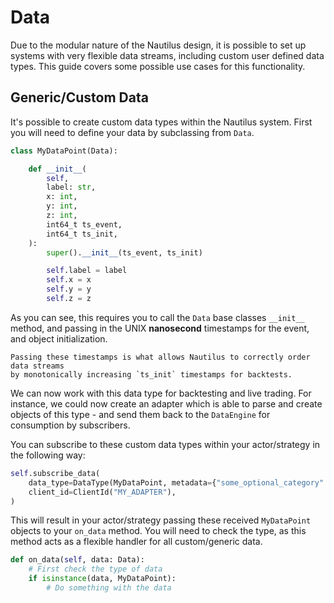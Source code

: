 # Data
Due to the modular nature of the Nautilus design, it is possible to set up systems 
with very flexible data streams, including custom user defined data types. This
guide covers some possible use cases for this functionality.

## Generic/Custom Data
It's possible to create custom data types within the Nautilus system. First you
will need to define your data by subclassing from `Data`.

```python
class MyDataPoint(Data):

    def __init__(
        self,
        label: str,
        x: int,
        y: int,
        z: int,
        int64_t ts_event,
        int64_t ts_init,
    ):
        super().__init__(ts_event, ts_init)

        self.label = label
        self.x = x
        self.y = y
        self.z = z
```

As you can see, this requires you to call the `Data` base classes `__init__` method, 
and passing in the UNIX **nanosecond** timestamps for the event, and object initialization.

```{note}
Passing these timestamps is what allows Nautilus to correctly order data streams
by monotonically increasing `ts_init` timestamps for backtests.
```

We can now work with this data type for backtesting and live trading. For instance,
we could now create an adapter which is able to parse and create objects of this
type - and send them back to the `DataEngine` for consumption by subscribers.

You can subscribe to these custom data types within your actor/strategy in the 
following way:

```python
self.subscribe_data(
    data_type=DataType(MyDataPoint, metadata={"some_optional_category": 1}),
    client_id=ClientId("MY_ADAPTER"),
)
```

This will result in your actor/strategy passing these received `MyDataPoint` 
objects to your `on_data` method. You will need to check the type, as this 
method acts as a flexible handler for all custom/generic data.

```python
def on_data(self, data: Data):
    # First check the type of data
    if isinstance(data, MyDataPoint):
        # Do something with the data
```
